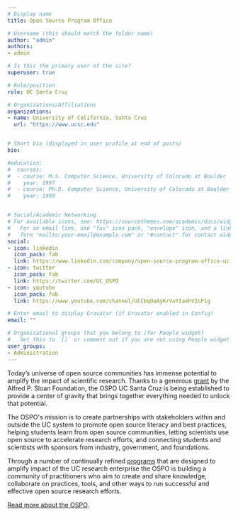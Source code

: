 ```yaml
---
# Display name
title: Open Source Program Office

# Username (this should match the folder name)
author: "admin"
authors:
- admin

# Is this the primary user of the site?
superuser: true

# Role/position
role: UC Santa Cruz

# Organizations/Affiliations
organizations:
- name: University of California, Santa Cruz
  url: "https://www.ucsc.edu"


# Short bio (displayed in user profile at end of posts)
bio: 

#education:
#  courses:
#  - course: M.S. Computer Science, University of Colorado at Boulder
#    year: 1997
#  - course: Ph.D. Computer Science, University of Colorado at Boulder
#    year: 1999


# Social/Academic Networking
# For available icons, see: https://sourcethemes.com/academic/docs/widgets/#icons
#   For an email link, use "fas" icon pack, "envelope" icon, and a link in the
#   form "mailto:your-email@example.com" or "#contact" for contact widget.
social:
- icon: linkedin
  icon_pack: fab
  link: https://www.linkedin.com/company/open-source-program-office-uc-santa-cruz/?viewAsMember=true
- icon: twitter
  icon_pack: fab
  link: https://twitter.com/UC_OSPO
- icon: youtube
  icon_pack: fab
  link: https://www.youtube.com/channel/UCCbqOaAyKrVuYIaehV2cF1g

# Enter email to display Gravatar (if Gravatar enabled in Config)
email: ""

# Organizational groups that you belong to (for People widget)
#   Set this to `[]` or comment out if you are not using People widget.  
user_groups:
- Administration
---
```


Today’s universe of open source communities has immense potential to amplify the impact of scientific research. Thanks to a generous [grant](https://sloan.org/grant-detail/9723) by the Alfred P. Sloan Foundation, the OSPO UC Santa Cruz is being established to provide a center of gravity that brings together everything needed to unlock that potential. 

The OSPO's mission is to create partnerships with stakeholders within and outside the UC system to promote open source literacy and best practices, helping students learn from open source communities, letting scientists use open source to accelerate research efforts, and connecting students and scientists with sponsors from industry, government, and foundations. 

Through a number of continually refined [programs](#programs) that are designed to amplify impact of the UC research enterprise the OSPO is building a community of practitioners who aim to create and share knowledge, collaborate on practices, tools, and other ways to run successful and effective open source research efforts. 
<!--- The OSPO is formed by its [Community](#community) participants and [Members](#members). --->

[Read more about the OSPO](/#about).

<!--- about the group, join the [community](#community) or [become a supporter](#join) to get involved. --->
